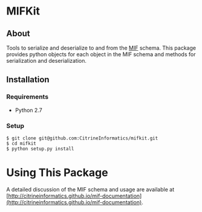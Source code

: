 # MIFKit

## About

Tools to serialize and deserialize to and from the [MIF](http://citrineinformatics.github.io/mif-documentation) schema. This package provides python objects for each object in the MIF schema and methods for serialization and deserialization.

## Installation

### Requirements

* Python 2.7

### Setup

```shell
$ git clone git@github.com:CitrineInformatics/mifkit.git
$ cd mifkit
$ python setup.py install
```

# Using This Package

A detailed discussion of the MIF schema and usage are available at [http://citrineinformatics.github.io/mif-documentation](http://citrineinformatics.github.io/mif-documentation).
